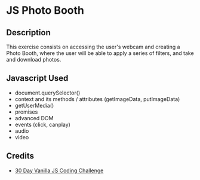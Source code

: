 # JS Photo Booth

## Description

This exercise consists on accessing the user's webcam and creating a Photo Booth, where the user will be able to apply a series of filters, and take and download photos.

## Javascript Used

* document.querySelector()
* context and its methods / attributes (getImageData, putImageData)
* getUserMedia()
* promises
* advanced DOM
* events (click, canplay)
* audio
* video

## Credits

* [30 Day Vanilla JS Coding Challenge](https://javascript30.com/)

